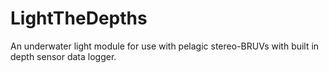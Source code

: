 # LightTheDepths
An underwater light module for use with pelagic stereo-BRUVs with built in depth sensor data logger.
